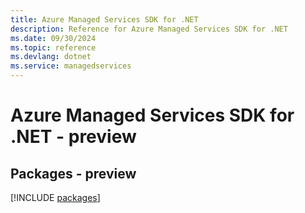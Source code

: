 ```yaml
---
title: Azure Managed Services SDK for .NET
description: Reference for Azure Managed Services SDK for .NET
ms.date: 09/30/2024
ms.topic: reference
ms.devlang: dotnet
ms.service: managedservices
---
```

# Azure Managed Services SDK for .NET - preview
## Packages - preview
[!INCLUDE [packages](managed-services-index.md)]